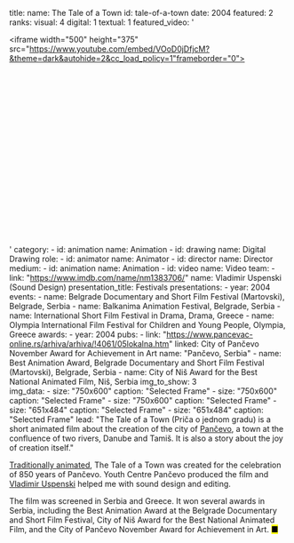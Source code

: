 title: 
    name: The Tale of a Town
id: tale-of-a-town
date: 2004
featured: 2
ranks:
    visual: 4
    digital: 1
    textual: 1
featured_video: '<style>.codegena{position:relative;width:100%;height:0;padding-bottom:75%;}.codegena iframe{position:absolute;top:0;left:0;width:100%;height:100%;}</style><div class="codegena"><iframe width="500" height="375" src="https://www.youtube.com/embed/VOoD0jDfjcM?&theme=dark&autohide=2&cc_load_policy=1"frameborder="0"></iframe></div>'
category: 
    - id: animation
      name: Animation
    - id: drawing
      name: Digital Drawing
role:
    - id: animator
      name: Animator
    - id: director
      name: Director
medium:
    - id: animation
      name: Animation
    - id: video
      name: Video
team:
    - link: "https://www.imdb.com/name/nm1383706/"
      name: Vladimir Uspenski (Sound Design)
presentation_title: Festivals
presentations:
    - year: 2004
      events:
        - name: <span class='italic-style'>Belgrade Documentary and Short Film Festival</span> (Martovski), Belgrade, Serbia
        - name: <span class='italic-style'>Balkanima Animation Festival</span>, Belgrade, Serbia
        - name: <span class='italic-style'>International Short Film Festival in Drama</span>, Drama, Greece
        - name: <span class='italic-style'>Olympia International Film Festival for Children and Young People</span>, Olympia, Greece
awards:
    - year: 2004
      pubs:
        - link: "https://www.pancevac-online.rs/arhiva/arhiva/!4061/05lokalna.htm"
          linked: City of Pančevo November Award for Achievement in Art
          name: "Pančevo, Serbia"
        - name: <span class='italic-style'>Best Animation Award</span>, Belgrade Documentary and Short Film Festival (Martovski), Belgrade, Serbia
        - name: <span class='italic-style'>City of Niš Award for the Best National Animated Film</span>, Niš, Serbia
img_to_show: 3       
img_data:
    - size: "750x600"
      caption: "Selected Frame"
    - size: "750x600"
      caption: "Selected Frame"
    - size: "750x600"
      caption: "Selected Frame"
    - size: "651x484"
      caption: "Selected Frame"
    - size: "651x484"
      caption: "Selected Frame"
lead: "<span class='italic-style'>The Tale of a Town</span> (<span class='italic-style'>Priča o jednom gradu</span>) is a short animated film about the creation of the city of <a href='https://en.wikipedia.org/wiki/Pan%C4%8Devo' target='_blank'>Pančevo</a>, a town at the confluence of two rivers, Danube and Tamiš. It is also a story about the joy of creation itself."

<a href='https://en.wikipedia.org/wiki/Traditional_animation' target='_blank'>Traditionally animated</a>, <span class='italic-style'>The Tale of a Town</span> was created for the celebration of 850 years of Pančevo. Youth Centre Pančevo produced the film and 
 <a href='https://www.imdb.com/name/nm1383706/' target='_blank'>Vladimir Uspenski</a> helped me with sound design and editing.  

The film was screened in Serbia and Greece. It won several awards in Serbia, including the Best Animation Award at the Belgrade Documentary and Short Film Festival, City of Niš Award for the Best National Animated Film, and the City of Pančevo November Award for Achievement in Art. <mark>&#9632;</mark>